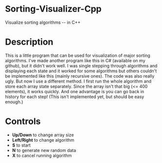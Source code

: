 # Sorting-Visualizer-Cpp
Visualize sorting algorithms -- in C++


# Description
This is a little program that can be used for visualization of major sorting algorithms. I've made another program like this in C# (available on my github),
but it didn't work well. I was single stepping through algorithms and displaying each state and it worked for some algorithms but others couldn't be
implemented like this (mainly recursive ones). The code was also really ugly. But now I use a different method. I first run the whole algorithm and store
each array state separately. Since the array isn't that big (<= 400 elements), it works quickly. And one advantage is you can go back in history for each
step! (This isn't implemented yet, but should be easy enough.)

# Controls
* **Up/Down** to change array size
* **Left/Right** to change algorithm
* **S** to start
* **N** to generate new random data
* **X** to cancel running algorithm
